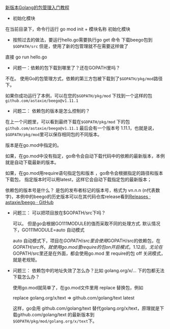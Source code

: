 [新版本Golang的包管理入门教程](https://blog.csdn.net/banmuhuangci/article/details/88873567)

- 初始化模块

在当前目录下，命令行运行 go mod init + 模块名称 初始化模块

- 按照过去的做法，要运行hello.go需要执行go get 命令 下载beego包到 `$GOPATH/src` 但是，使用了新的包管理就不在需要这样做了

直接 go run hello.go

- 问题一：依赖的包下载到哪里了？还在GOPATH里吗？

不在。
使用Go的包管理方式，依赖的第三方包被下载到了`$GOPATH/pkg/mod`路径下。

如果你成功运行了本例，可以在您的`$GOPATH/pkg/mod` 下找到一个这样的包 `github.com/astaxie/beego@v1.11.1`

- 问题二： 依赖包的版本是怎么控制的？

在上一个问题里，可以看到最终下载在`$GOPATH/pkg/mod` 下的包 `github.com/astaxie/beego@v1.11.1` 最后会有一个版本号 1.11.1，也就是说，`$GOPATH/pkg/mod`里可以保存相同包的不同版本。

版本是在go.mod中指定的。

如果，在go.mod中没有指定，go命令会自动下载代码中的依赖的最新版本，本例就是自动下载最新的版本。

如果，在go.mod用require语句指定包和版本 ，go命令会根据指定的路径和版本下载包，
指定版本时可以用latest，这样它会自动下载指定包的最新版本；

依赖包的版本号是什么？ 是包的发布者标记的版本号，格式为 vn.n.n (n代表数字)，本例中的beego的历史版本可以在其代码仓库release看到[Releases · astaxie/beego · GitHub](https://github.com/astaxie/beego/releases)

- 问题三： 可以把项目放在$GOPATH/src下吗？

    可以。
    但是go会根据GO111MODULE的值而采取不同的处理方式.    默认情况下，GO111MODULE=auto 自动模式

    auto 自动模式下，项目在$GOPATH/src里会使用$GOPATH/src的依赖包，在$GOPATH/src外，就使用go.mod 里 require的包
    on 开启模式，1.12后，无论在$GOPATH/src里还是在外面，都会使用go.mod 里 require的包
    off 关闭模式，就是老规矩。

- 问题三： 依赖包中的地址失效了怎么办？比如 golang.org/x/… 下的包都无法下载怎么办？

    使用go.mod就简单了，在go.mod文件里用 replace 替换包，例如

    replace golang.org/x/text => github.com/golang/text latest

    这样，go会用 github.com/golang/text 替代golang.org/x/text，原理就是下载github.com/golang/text 的最新版本到 `$GOPATH/pkg/mod/golang.org/x/text`下。
